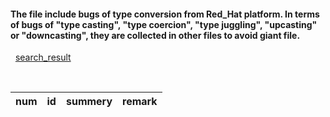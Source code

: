 #### The file include bugs of type conversion from Red_Hat platform. In terms of bugs of "type casting", "type coercion", "type juggling", "upcasting" or "downcasting", they are collected in other files to avoid giant file.

&nbsp;
[search_result](https://bugzilla.redhat.com/buglist.cgi?bug_status=__closed__&content=%22type%20conversion%22&no_redirect=1&order=Importance&query_format=specific)

&nbsp;

|num|id|summery|remark|
|----|----|----|----|
